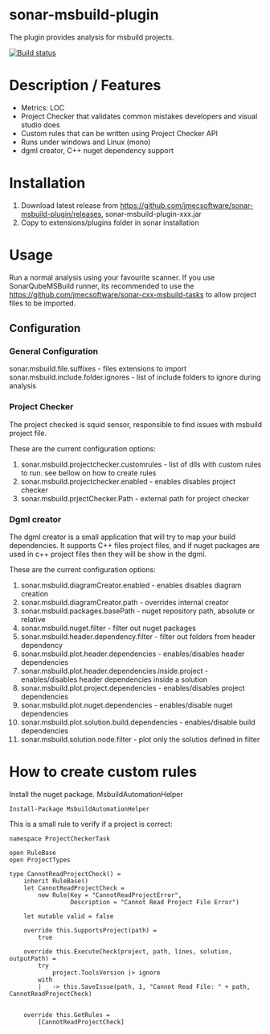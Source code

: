 # sonar-msbuild-plugin

The plugin provides analysis for msbuild projects. 

[![Build status](https://ci.appveyor.com/api/projects/status/qwqbn68q2ejhd4xg/branch/master?svg=true)](https://ci.appveyor.com/project/jorgecosta/sonar-msbuild-plugin-7e5ti/branch/master)

# Description / Features
 - Metrics: LOC
 - Project Checker that validates common mistakes developers and visual studio does
 - Custom rules that can be written using Project Checker API
 - Runs under windows and Linux (mono)
 - dgml creator, C++ nuget dependency support
 
# Installation
 1. Download latest release from https://github.com/jmecsoftware/sonar-msbuild-plugin/releases, sonar-msbuild-plugin-xxx.jar
 2. Copy to extensions/plugins folder in sonar installation
 
# Usage
Run a normal analysis using your favourite scanner. If you use SonarQubeMSBuild runner, its recommended to use the https://github.com/jmecsoftware/sonar-cxx-msbuild-tasks to allow project files to be imported.

## Configuration
### General Configuration
  sonar.msbuild.file.suffixes - files extensions to import
  sonar.msbuild.include.folder.ignores - list of include folders to ignore during analysis

### Project Checker
The project checked is squid sensor, responsible to find issues with msbuild project file.

These are the current configuration options: 
  1. sonar.msbuild.projectchecker.customrules - list of dlls with custom rules to run. see bellow on how to create rules
  2. sonar.msbuild.projectchecker.enabled - enables disables project checker
  3. sonar.msbuild.prjectChecker.Path - external path for project checker
  
### Dgml creator
The dgml creator is a small application that will try to map your build dependencies. It supports C++ files project files, and if nuget packages are used in c++ project files then they will be show in the dgml.

These are the current configuration options: 
  1. sonar.msbuild.diagramCreator.enabled - enables disables diagram creation
  2. sonar.msbuild.diagramCreator.path - overrides internal creator 
  3. sonar.msbuild.packages.basePath - nuget repository path, absolute or relative
  4. sonar.msbuild.nuget.filter - filter out nuget packages
  5. sonar.msbuild.header.dependency.filter - filter out folders from header dependency
  6. sonar.msbuild.plot.header.dependencies - enables/disables header dependencies
  7. sonar.msbuild.plot.header.dependencies.inside.project - enables/disables header dependencies inside a solution
  8. sonar.msbuild.plot.project.dependencies - enables/disables project dependencies
  9. sonar.msbuild.plot.nuget.dependencies - enables/disable nuget dependencies
  10. sonar.msbuild.plot.solution.build.dependencies - enables/disable build dependencies
  11. sonar.msbuild.solution.node.filter - plot only the solutios defined in filter

# How to create custom rules
Install the nuget package. MsbuildAutomationHelper 
 ```
 Install-Package MsbuildAutomationHelper
 ```
 
This is a small rule to verify if a project is correct:
```
namespace ProjectCheckerTask

open RuleBase
open ProjectTypes

type CannotReadProjectCheck() = 
    inherit RuleBase()
    let CannotReadProjectCheck =
        new Rule(Key = "CannotReadProjectError",
                 Description = "Cannot Read Project File Error")

    let mutable valid = false

    override this.SupportsProject(path) =
        true

    override this.ExecuteCheck(project, path, lines, solution, outputPath) =
        try
            project.ToolsVersion |> ignore            
        with
        | _ -> this.SaveIssue(path, 1, "Cannot Read File: " + path, CannotReadProjectCheck) 


    override this.GetRules =
        [CannotReadProjectCheck]  
```

